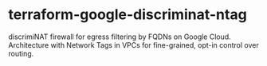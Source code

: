 # terraform-google-discriminat-ntag
discrimiNAT firewall for egress filtering by FQDNs on Google Cloud. Architecture with Network Tags in VPCs for fine-grained, opt-in control over routing.
